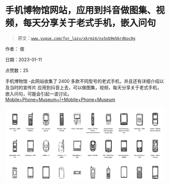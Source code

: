 # 手机博物馆网站，应用到抖音做图集、视频，每天分享关于老式手机，嵌入问句

> 原文：[`www.yuque.com/for_lazy/xkrm14/nx5nb9m56rd6oc0g`](https://www.yuque.com/for_lazy/xkrm14/nx5nb9m56rd6oc0g)

作者： 俊 

日期：2023-01-11 

点赞数：25 

手机博物馆 -此网站收集了 2400 多款不同型号的老式手机，并且还有详细介绍以及当时的宣传片 应用到抖音上去，可以做图集，视频，每天分享关于老式手机，嵌入问句，可能会引起一波讨论。[Mobile+Phone+Museum+|+Mobile+Phone+Museum](https://www.mobilephonemuseum.com/) 

![](img/e29dc9e402d1e42fecfcc383e779c30f.png)  

